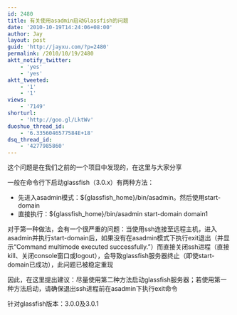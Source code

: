```yaml
---
id: 2480
title: 有关使用asadmin启动Glassfish的问题
date: '2010-10-19T14:24:06+08:00'
author: Jay
layout: post
guid: 'http://jayxu.com/?p=2480'
permalink: /2010/10/19/2480
aktt_notify_twitter:
    - 'yes'
    - 'yes'
aktt_tweeted:
    - '1'
    - '1'
views:
    - '7149'
shorturl:
    - 'http://goo.gl/LktWv'
duoshuo_thread_id:
    - '6.3356046577584E+18'
dsq_thread_id:
    - '4277985860'
---
```


<!-- p.p1 {margin: 0.0px 0.0px 0.0px 0.0px; font: 13.0px 'Courier New'} p.p2 {margin: 0.0px 0.0px 0.0px 0.0px; font: 13.0px 'Courier New'; min-height: 15.0px} p.p3 {margin: 0.0px 0.0px 0.0px 0.0px; font: 13.0px Arial} p.p4 {margin: 0.0px 0.0px 0.0px 0.0px; font: 13.0px Arial; min-height: 15.0px} li.li3 {margin: 0.0px 0.0px 0.0px 0.0px; font: 13.0px Arial} ul.ul1 {list-style-type: disc} -->这个问题是在我们之前的一个项目中发现的，在这里与大家分享

一般在命令行下启动glassfish（3.0.x）有两种方法：
<ul>
	<li>先进入asadmin模式：${glassfish_home}/bin/asadmin。然后使用start-domain</li>
	<li>直接执行：${glassfish_home}/bin/asadmin start-domain domain1</li>
</ul>
对于第一种做法，会有一个很严重的问题：当使用ssh连接至远程主机，进入asadmin并执行start-domain后，如果没有在asadmin模式下执行exit退出（并显示“Command multimode executed successfully.”）而直接关闭ssh进程（直接kill、关闭console窗口或logout），会导致glassfish服务器终止（即使start-domain已成功），此问题已被稳定重现

因此，在这里提出建议：尽量使用第二种方法启动glassfish服务器；若使用第一种方法启动，请确保退出ssh进程前在asadmin下执行exit命令

针对glassfish版本：3.0.0及3.0.1